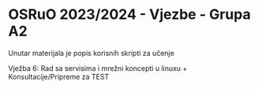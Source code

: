 <h1>OSRuO 2023/2024 - Vjezbe - Grupa A2</h1>
Unutar materijala je popis korisnih skripti za učenje

Vježba 6:
Rad sa servisima i mrežni koncepti u linuxu +
Konsultacije/Pripreme za TEST
